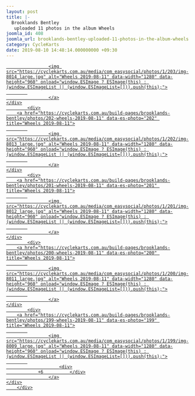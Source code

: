```yaml
---
layout: post
title: |-
  Brooklands Bentley
   uploaded 11 photos in the album Wheels
joomla_id: 408
joomla_url: brooklands-bentley-uploaded-11-photos-in-the-album-wheels
category: CycleKarts
date: 2019-08-10 14:48:14.000000000 +09:30
---
```

<div data-es-photo-group="album:1" data-stream-item="0" data-es-photo-streamid="196">
			<div>
		<a href="https://cyclekarts.com.au/build-pages/brooklands-bentley/photos/203-wheels-2019-08-11" data-es-photo="203" title="Wheels 2019-08-11">
			
					<img src="https://cyclekarts.com.au/media/com_easysocial/photos/1/203/img-8014_large.jpg" alt="Wheels 2019-08-11" data-width="1280" data-height="960" onload="window.ESImage ? ESImage(this) : (window.ESImageList || (window.ESImageList=[])).push(this);">
			
					</a>
	</div>
			<div>
		<a href="https://cyclekarts.com.au/build-pages/brooklands-bentley/photos/202-wheels-2019-08-11" data-es-photo="202" title="Wheels 2019-08-11">
			
					<img src="https://cyclekarts.com.au/media/com_easysocial/photos/1/202/img-8013_large.jpg" alt="Wheels 2019-08-11" data-width="1280" data-height="960" onload="window.ESImage ? ESImage(this) : (window.ESImageList || (window.ESImageList=[])).push(this);">
			
					</a>
	</div>
			<div>
		<a href="https://cyclekarts.com.au/build-pages/brooklands-bentley/photos/201-wheels-2019-08-11" data-es-photo="201" title="Wheels 2019-08-11">
			
					<img src="https://cyclekarts.com.au/media/com_easysocial/photos/1/201/img-8012_large.jpg" alt="Wheels 2019-08-11" data-width="1280" data-height="960" onload="window.ESImage ? ESImage(this) : (window.ESImageList || (window.ESImageList=[])).push(this);">
			
					</a>
	</div>
			<div>
		<a href="https://cyclekarts.com.au/build-pages/brooklands-bentley/photos/200-wheels-2019-08-11" data-es-photo="200" title="Wheels 2019-08-11">
			
					<img src="https://cyclekarts.com.au/media/com_easysocial/photos/1/200/img-8011_large.jpg" alt="Wheels 2019-08-11" data-width="1280" data-height="960" onload="window.ESImage ? ESImage(this) : (window.ESImageList || (window.ESImageList=[])).push(this);">
			
					</a>
	</div>
			<div>
		<a href="https://cyclekarts.com.au/build-pages/brooklands-bentley/photos/199-wheels-2019-08-11" data-es-photo="199" title="Wheels 2019-08-11">
			
					<img src="https://cyclekarts.com.au/media/com_easysocial/photos/1/199/img-8009_large.jpg" alt="Wheels 2019-08-11" data-width="1280" data-height="960" onload="window.ESImage ? ESImage(this) : (window.ESImageList || (window.ESImageList=[])).push(this);">
			
						<div>
				+6			</div>
					</a>
	</div>
		</div>
